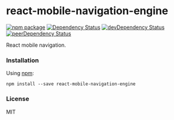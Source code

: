 # react-mobile-navigation-engine

[![npm package](https://badge.fury.io/js/react-mobile-navigation-engine.svg)](https://www.npmjs.org/package/react-mobile-navigation-engine)
[![Dependency Status](https://david-dm.org/opensource-cards/react-mobile-navigation-engine.svg)](https://david-dm.org/opensource-cards/react-mobile-navigation-engine)
[![devDependency Status](https://david-dm.org/opensource-cards/react-mobile-navigation-engine/dev-status.svg)](https://david-dm.org/opensource-cards/react-mobile-navigation-engine#info=devDependencies)
[![peerDependency Status](https://david-dm.org/opensource-cards/react-mobile-navigation-engine/peer-status.svg)](https://david-dm.org/opensource-cards/react-mobile-navigation-engine#info=peerDependencies)

React mobile navigation.

### Installation

Using [npm](https://www.npmjs.com/):

```
npm install --save react-mobile-navigation-engine
```

### License

MIT
